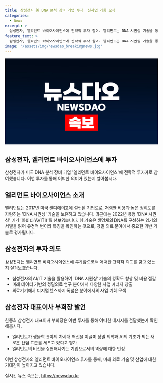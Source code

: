 ```yaml
---
title: 삼성전자 美 DNA 분석 장비 기업 투자  신사업 기회 모색
categories:
  - News
excerpt: >
  삼성전자, 엘리먼트 바이오사이언스에 전략적 투자 참여. 엘리먼트는 DNA 시퀀싱 기술을 통해 정밀 의료 및 AI 분야에 기반을 둔 혁신적인 사업 기회를 모색. 엘리먼트의 기술을 삼성전자의 AI/IT 기술과 결합해 의료기기 및 디지털 헬스 분야에서의 사업 시너지 효과 기대. 삼성전자 대표 부회장은 엘리먼트의 비전을 인정하며, 합리적 비용으로 정밀 의료를 실현하고자 하는 엘리먼트의 노력을 긍정적으로 평가함.
feature_text: >
  삼성전자, 엘리먼트 바이오사이언스에 전략적 투자 참여. 엘리먼트는 DNA 시퀀싱 기술을 통해 정밀 의료 및 AI 분야에 기반을 둔 혁신적인 사업 기회를 모색. 엘리먼트의 기술을 삼성전자의 AI/IT 기술과 결합해 의료기기 및 디지털 헬스 분야에서의 사업 시너지 효과 기대. 삼성전자 대표 부회장은 엘리먼트의 비전을 인정하며, 합리적 비용으로 정밀 의료를 실현하고자 하는 엘리먼트의 노력을 긍정적으로 평가함.
image: '/assets/img/newsdao_breakingnews.jpg'
---
```


<p><img src="/assets/img/newsdao_breakingnews.jpg" alt="pcversion 속보" /></p>

<h2>삼성전자, 엘리먼트 바이오사이언스에 투자</h2>

<p data-ke-size="size16">삼성전자가 미국 DNA 분석 장비 기업 '엘리먼트 바이오사이언스'에 전략적 투자자로 참여했습니다. 이번 투자를 통해 어떠한 의미가 있는지 알아봅시다.</p>

<h2 data-ke-size="size26">엘리먼트 바이오사이언스 소개</h2>

<p data-ke-size="size16">엘리먼트는 2017년 미국 샌디에이고에 설립된 기업으로, 저렴한 비용과 높은 정확도를 자랑하는 'DNA 시퀀싱' 기술을 보유하고 있습니다. 최근에는 2022년 중형 'DNA 시퀀싱' 기기 '아비티(AVITI)'를 선보였습니다. 이 기술은 생명체의 DNA를 구성하는 염기의 서열을 읽어 유전적 변이와 특징을 확인하는 것으로, 정밀 의료 분야에서 중요한 기반 기술로 평가됩니다.</p>

<h2 data-ke-size="size26">삼성전자의 투자 의도</h2>

<p data-ke-size="size16">삼성전자는 엘리먼트 바이오사이언스에 투자함으로써 어떠한 전략적 의도를 갖고 있는지 살펴보겠습니다.</p>

<ul>
<li>삼성전자의 AI/IT 기술을 활용하여 'DNA 시퀀싱' 기술의 정확도 향상 및 비용 절감</li>
<li>미래 데이터 기반의 정밀의료 연구 분야에서 다양한 사업 시너지 창출</li>
<li>의료기기에서 디지털 헬스까지 폭넓은 분야에서의 사업 기회 모색</li>
</ul>

<h2 data-ke-size="size26">삼성전자 대표이사 부회장 발언</h2>

<p data-ke-size="size16">한종희 삼성전자 대표이사 부회장은 이번 투자를 통해 어떠한 메시지를 전달했는지 확인해봅시다.</p>

<ul>
<li>엘리먼트가 생물학 분야의 차세대 혁신을 이끌며 정밀 의학과 AI의 기초가 되는 새로운 산업 표준을 세우고 있다고 평가</li>
<li>엘리먼트의 비전을 실현해나가는 기업으로서의 역량에 대한 인정</li>
</ul>

<p data-ke-size="size16">이번 삼성전자의 엘리먼트 바이오사이언스 투자를 통해, 미래 의료 기술 및 산업에 대한 기대감이 높아지고 있습니다.</p>
실시간 뉴스 속보는, <a href="https://newsdao.kr" rel="dofollow">https://newsdao.kr</a>


